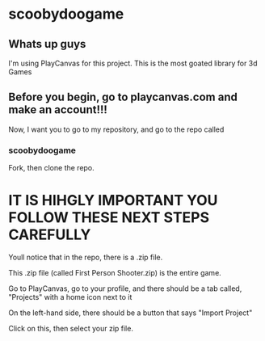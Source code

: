 # scoobydoogame

## Whats up guys

I'm using PlayCanvas for this project. This is the most goated library for 3d Games

## Before you begin, go to playcanvas.com and make an account!!!

Now, I want you to go to my repository, and go to the repo called
### scoobydoogame

Fork, then clone the repo.


# IT IS HIHGLY IMPORTANT YOU FOLLOW THESE NEXT STEPS CAREFULLY


Youll notice that in the repo, there is a .zip file.

This .zip file (called First Person Shooter.zip) is the entire game.

Go to PlayCanvas, go to your profile, and there should be a tab called, "Projects" with a home icon next to it

On the left-hand side, there should be a button that says "Import Project"

Click on this, then select your zip file.

